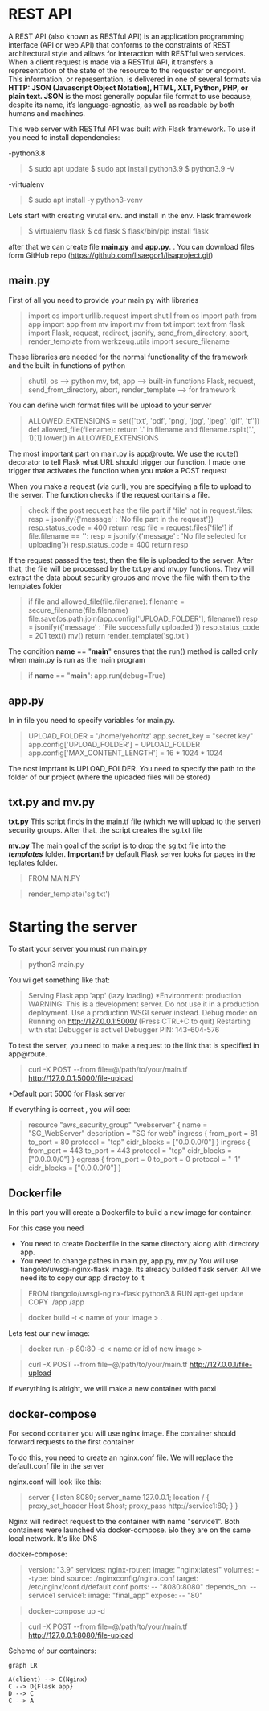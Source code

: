 # REST API 
A REST API (also known as RESTful API) is an application programming interface (API or web API) that conforms to the constraints of REST architectural style and allows for interaction with RESTful web services.
When a client request is made via a RESTful API, it transfers a representation of the state of the resource to the requester or endpoint. This information, or representation, is delivered in one of several formats via **HTTP: JSON (Javascript Object Notation), HTML, XLT, Python, PHP, or plain text. JSON** is the most generally popular file format to use because, despite its name, it’s language-agnostic, as well as readable by both humans and machines.

This web server with RESTful API was built with Flask framework.  To use it you need to install dependencies:

-python3.8
> $ sudo apt update
> $ sudo apt install python3.9 
> $ python3.9 -V 

-virtualenv
> $ sudo apt install -y python3-venv

Lets start with creating virutal env. and install in the env. Flask framework 
> $ virtualenv flask
> $ cd flask
> $ flask/bin/pip install flask

after that we can create file **main.py** and **app.py**. . You can download files form GitHub repo (https://github.com/lisaegor1/lisaproject.git)
## main.py
First of all you need to provide your main.py with libraries
>import os
import urllib.request
import shutil
from os import path
from app import app
from mv import mv
from txt import text
from flask import Flask, request, redirect, jsonify, send_from_directory, abort, render_template
from werkzeug.utils import secure_filename

These libraries are needed for the normal functionality of the framework and the built-in functions of python
> shutil, os --> python
> mv, txt, app --> built-in functions
> Flask, request, send_from_directory, abort, render_template --> for framework

You can define wich format files will be upload to your server
> ALLOWED_EXTENSIONS = set(['txt', 'pdf', 'png', 'jpg', 'jpeg', 'gif', 'tf'])
def allowed_file(filename):
return '.' in filename and filename.rsplit('.', 1)[1].lower() in ALLOWED_EXTENSIONS

The most important part on main.py is app@route.  We use the  route()  decorator to tell Flask what URL should trigger our function.
I made one trigger that activates the function when you make a POST request

When you make a request (via curl), you are specifying a file to upload to the server. The function checks if the request contains a file.
>  check if the post request has the file part
if 'file' not in request.files:
resp = jsonify({'message' : 'No file part in the request'})
resp.status_code = 400
return resp
file = request.files['file']
if file.filename == '':
resp = jsonify({'message' : 'No file selected for uploading'})
resp.status_code = 400
return resp

 If the request passed the test, then the file is uploaded to the server. After that, the file will be processed by the txt.py and mv.py functions. They will extract the data about security groups and move the file with them to the templates folder

>if file and allowed_file(file.filename):
filename = secure_filename(file.filename)
file.save(os.path.join(app.config['UPLOAD_FOLDER'], filename))
resp = jsonify({'message' : 'File successfully uploaded'})
resp.status_code = 201
text()
mv()
return render_template('sg.txt')

The condition __name__ == "__main__" ensures that the run() method is called only when main.py is run as the main program
>if __name__ == "__main__":
app.run(debug=True)

## app.py
In in file you need to specify variables for main.py.
>UPLOAD_FOLDER = '/home/yehor/tz'
app.secret_key = "secret key"
app.config['UPLOAD_FOLDER'] = UPLOAD_FOLDER
app.config['MAX_CONTENT_LENGTH'] = 16 * 1024 * 1024

The nost imprtant is UPLOAD_FOLDER. You need to specify the path to the folder of our project (where the uploaded files will be stored)
## txt.py and mv.py 
**txt.py**
This script finds in the main.tf file (which we will upload to the server) security groups. After that, the script creates the sg.txt file

**mv.py**
The main goal of the script is to drop the sg.txt file into the ***templates*** folder. 
**Important!** by default Flask server looks for pages in the teplates folder.
>FROM MAIN.PY

>render_template('sg.txt')

# Starting the server
To start your server you must run main.py
>python3 main.py

You wi get something like that:
> Serving Flask app 'app' (lazy loading)
*Environment: production
WARNING: This is a development server. Do not use it in a production deployment.
Use a production WSGI server instead.
 Debug mode: on
Running on http://127.0.0.1:5000/ (Press CTRL+C to quit)
Restarting with stat
Debugger is active!
Debugger PIN: 143-604-576

To test the server, you need to make a request to the link that is specified in app@route.
>curl -X POST --from file=@/path/to/your/main.tf http://127.0.0.1:5000/file-upload

*Default port 5000 for Flask server 

If everything is correct , you will see:  
>resource "aws_security_group" "webserver" {
name = "SG_WebServer"
description = "SG for web"
ingress {
from_port = 81
to_port = 80
protocol = "tcp"
cidr_blocks = ["0.0.0.0/0"]
}
ingress {
from_port = 443
to_port = 443
protocol = "tcp"
cidr_blocks = ["0.0.0.0/0"]
}
egress {
from_port = 0
to_port = 0
protocol = "-1"
cidr_blocks = ["0.0.0.0/0"]
}

## Dockerfile
In this part you will create a Dockerfile to build a new image for container.

For this case you need
* You need to create Dockerfile in the same directory along with directory app.
* You need to change pathes in main.py, app.py, mv.py
You will use  tiangolo/uwsgi-nginx-flask image. Its already builded flask server. All we need its to copy our app directoy to it
>FROM tiangolo/uwsgi-nginx-flask:python3.8
RUN apt-get update
COPY ./app /app

>docker build -t < name of your image > .

Lets test our new image:
>docker run -p 80:80 -d  < name or id of new image >

>curl -X POST --from file=@/path/to/your/main.tf http://127.0.0.1/file-upload

If everything is alright, we will make a new container with proxi

## docker-compose
 For second container you will use nginx image. Еhe container should forward requests to the first container

To do this, you need to create an nginx.conf file. We will replace the default.conf file in the server

nginx.conf will look like this:
>server {
listen 8080;
server_name 127.0.0.1;
location / {
proxy_set_header Host $host;
proxy_pass http://service1:80;
}
}

Nginx will redirect request to the container with name "service1". 
Both containers were launched via docker-compose. Ыo they are on the same local network. It's like DNS

docker-compose: 
>version: "3.9"
services:
nginx-router:
image: "nginx:latest"
volumes:
--type: bind
source: ./nginxconfig/nginx.conf
target: /etc/nginx/conf.d/default.conf
ports:
>-- "8080:8080"
depends_on:
-- service1
service1:
image: "final_app"
expose:
-- "80"

>docker-compose up -d  

>curl -X POST --from file=@/path/to/your/main.tf http://127.0.0.1:8080/file-upload


Scheme of our containers:
```mermaid
graph LR

A(client) --> C(Nginx)
C --> D{Flask app}
D --> C
C --> A
```
